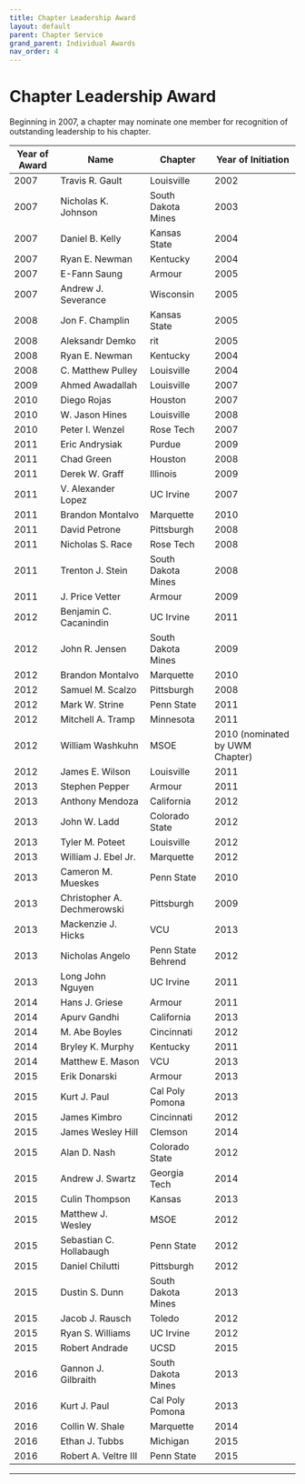 ```yaml
---
title: Chapter Leadership Award
layout: default
parent: Chapter Service
grand_parent: Individual Awards
nav_order: 4
---
```

# Chapter Leadership Award

Beginning in 2007, a chapter may nominate one member for recognition of outstanding leadership to his chapter.

|Year of Award| Name|Chapter|Year of Initiation|
|---|---|---|---|
2007|Travis R. Gault|Louisville|2002|
2007|Nicholas K. Johnson|South Dakota Mines|2003|
2007|Daniel B. Kelly|Kansas State|2004|
2007|Ryan E. Newman|Kentucky|2004|
2007|E-Fann Saung|Armour|2005|
2007|Andrew J. Severance|Wisconsin|2005|
2008|Jon F. Champlin|Kansas State|2005|
2008|Aleksandr Demko|rit|2005|
2008|Ryan E. Newman|Kentucky|2004|
2008|C. Matthew Pulley|Louisville|2004|
2009|Ahmed Awadallah|Louisville|2007|
2010|Diego Rojas|Houston|2007|
2010|W. Jason Hines|Louisville|2008|
2010|Peter I. Wenzel|Rose Tech|2007|
2011|Eric Andrysiak|Purdue|2009|
2011|Chad Green|Houston|2008|
2011|Derek W. Graff|Illinois|2009|
2011|V. Alexander Lopez|UC Irvine|2007|
2011|Brandon Montalvo|Marquette|2010|
2011|David Petrone|Pittsburgh|2008|
2011|Nicholas S. Race|Rose Tech|2008|
2011|Trenton J. Stein|South Dakota Mines|2008|
2011|J. Price Vetter|Armour|2009|
2012|Benjamin C. Cacanindin|UC Irvine|2011|
2012|John R. Jensen|South Dakota Mines|2009|
2012|Brandon Montalvo|Marquette|2010|
2012|Samuel M. Scalzo|Pittsburgh|2008|
2012|Mark W. Strine|Penn State|2011|
2012|Mitchell A. Tramp|Minnesota|2011|
2012|William Washkuhn|MSOE|2010 (nominated by UWM Chapter)|
2012|James E. Wilson|Louisville|2011|
2013|Stephen Pepper|Armour|2011|
2013|Anthony Mendoza|California|2012|
2013|John W. Ladd|Colorado State|2012|
2013|Tyler M. Poteet|Louisville|2012|
2013|William J. Ebel Jr.|Marquette|2012|
2013|Cameron M. Mueskes|Penn State|2010|
2013|Christopher A. Dechmerowski|Pittsburgh|2009|
2013|Mackenzie J. Hicks|VCU|2013|
2013|Nicholas Angelo|Penn State Behrend|2012|
2013|Long John Nguyen|UC Irvine|2011|
2014|Hans J. Griese|Armour|2011|
2014|Apurv Gandhi|California|2013|
2014|M. Abe Boyles|Cincinnati|2012|
2014|Bryley K. Murphy|Kentucky|2011|
2014|Matthew E. Mason|VCU|2013|
2015|Erik Donarski|Armour|2013|
2015|Kurt J. Paul|Cal Poly Pomona|2013|
2015|James Kimbro|Cincinnati|2012|
2015|James Wesley Hill|Clemson|2014|
2015|Alan D. Nash|Colorado State|2012|
2015|Andrew J. Swartz|Georgia Tech|2014|
2015|Culin Thompson|Kansas|2013|
2015|Matthew J. Wesley|MSOE|2012|
2015|Sebastian C. Hollabaugh|Penn State|2012|
2015|Daniel Chilutti|Pittsburgh|2012|
2015|Dustin S. Dunn|South Dakota Mines|2013|
2015|Jacob J. Rausch|Toledo|2012|
2015|Ryan S. Williams|UC Irvine|2012|
2015|Robert Andrade|UCSD|2015|
2016|Gannon J. Gilbraith|South Dakota Mines|2013|
2016|Kurt J. Paul|Cal Poly Pomona|2013|
2016|Collin W. Shale|Marquette|2014|
2016|Ethan J. Tubbs|Michigan|2015|
2016|Robert A. Veltre III|Penn State|2015|

----